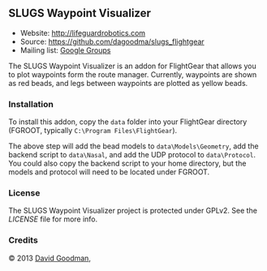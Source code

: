 ## SLUGS Waypoint Visualizer ##

*   Website: http://lifeguardrobotics.com
*   Source: https://github.com/dagoodma/slugs_flightgear
*   Mailing list: [Google Groups](https://groups.google.com/a/ucsc.edu/forum/#!forum/slugs-group)

The SLUGS Waypoint Visualizer is an addon for FlightGear that allows you
to plot waypoints form the route manager. Currently, waypoints are shown
as red beads, and legs between waypoints are plotted as yellow beads.


### Installation ###

To install this addon, copy the ```data``` folder into your FlightGear
directory (FGROOT, typically ```C:\Program Files\FlightGear```).

The above step will add the bead models to ```data\Models\Geometry```, 
add the backend script to ```data\Nasal```, and add the UDP protocol
to ```data\Protocol```. You could also copy the backend script to your
home directory, but the models and protocol will need to be located
under FGROOT.


### License ###

The SLUGS Waypoint Visualizer project is protected under GPLv2.
See the *LICENSE* file for more info.


### Credits ###

&copy; 2013 [David Goodman](mailto:dagoodma@ucsc.edu),
